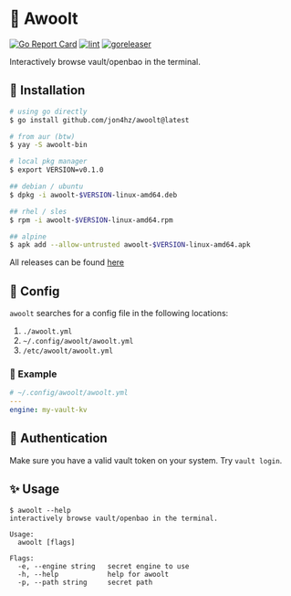 # 🐺 Awoolt
[![Go Report Card](https://goreportcard.com/badge/github.com/jon4hz/awoolt)](https://goreportcard.com/report/github.com/jon4hz/awoolt)
[![lint](https://github.com/jon4hz/awoolt/actions/workflows/lint.yml/badge.svg)](https://github.com/jon4hz/awoolt/actions/workflows/lint.yml)
[![goreleaser](https://github.com/jon4hz/awoolt/actions/workflows/release.yml/badge.svg)](https://github.com/jon4hz/awoolt/actions/workflows/release.yml)

Interactively browse vault/openbao in the terminal.

## 🚀 Installation

```bash
# using go directly
$ go install github.com/jon4hz/awoolt@latest

# from aur (btw)
$ yay -S awoolt-bin

# local pkg manager
$ export VERSION=v0.1.0

## debian / ubuntu
$ dpkg -i awoolt-$VERSION-linux-amd64.deb

## rhel / sles
$ rpm -i awoolt-$VERSION-linux-amd64.rpm

## alpine
$ apk add --allow-untrusted awoolt-$VERSION-linux-amd64.apk
```
All releases can be found [here](https://github.com/jon4hz/awoolt/releases)

## 📝 Config

`awoolt` searches for a config file in the following locations:
1. `./awoolt.yml`
2. `~/.config/awoolt/awoolt.yml`
3. `/etc/awoolt/awoolt.yml`

### 🥁 Example
```yaml
# ~/.config/awoolt/awoolt.yml
---
engine: my-vault-kv
```

## 🔑 Authentication
Make sure you have a valid vault token on your system. Try `vault login`.

## ✨ Usage
```
$ awoolt --help
interactively browse vault/openbao in the terminal.

Usage:
  awoolt [flags]

Flags:
  -e, --engine string   secret engine to use
  -h, --help            help for awoolt
  -p, --path string     secret path
```
